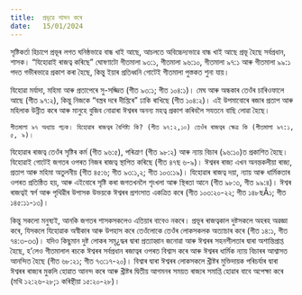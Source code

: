 ```yaml
---
title:  প্ৰভূৱে শাসন কৰে
date:   15/01/2024
---
```


সৃষ্টিকৰ্তা হিচাপে প্ৰভূৰ লগত ঘনিষ্ঠভাৱে বান্ধ খাই আছে, আচলতে অবিচ্চেদ্যভাৱে বান্ধ খাই আছে প্ৰভূ হৈছে সৰ্বপ্ৰধান, শাসক। “যিহোৱাই ৰাজত্ব কৰিছে” ঘোষণাটো গীতমালা ৯৩:১, গীতমালা ৯৬:১০, গীতমালা ৯৭:১ আৰু গীতমালা ৯৯:১ পদত গভীৰভাৱে প্ৰকাশ কৰা হৈছে, কিন্তু ইয়াৰ প্ৰতিধ্বনি গোটেই গীতমালা পুস্তকত শুনা যায়।

যিহোৱা মৰ্যাদা, মহিমা আৰু প্ৰতাপেৰে সু-সজ্জিত (গীত ৯৩:১; গীত ১০৪:১)। মেঘ আৰু অন্ধকাৰ তেওঁৰ চাৰিওফালে আছে (গীত ৯৭:২), কিন্তু নিজকে “বস্ত্ৰৰ দৰে দীপ্তিৰে” ঢাকি ৰাখিছে (গীত ১০৪:২)। এই উপমাবোৰে ৰজাৰ প্ৰতাপ আৰু মহিলাক উন্নীত কৰে আৰু মানুহে বুজিব নোৱাৰা ঈশ্বৰৰ অনন্য মহত্ব প্ৰকাশ কৰিবলৈ সযতনে বাছি লোৱা হৈছে।

`গীতমালা ৯৭ অধ্যায় পঢ়ক। যিহোৱাৰ ৰাজত্বৰ বৈশিষ্ট্য কি? (গীত ৯৭:২,১০) তেওঁৰ ৰাজত্বৰ ক্ষেত্ৰ কি (গীতমালা ৯৭:১, ৫, ৯)।`

যিহোৱাৰ ৰাজত্ব তেওঁৰ সৃষ্টিৰ কৰ্ম (গীত ৯৬:৫), পৰিত্ৰাণ (গীত ৯৮:২) আৰু ন্যায় বিচাৰ (৯৬:১০)ত প্ৰকাশিত হৈছে। যিহোৱাই গোটেই জগতৰ ওপৰত নিজৰ ৰাজত্ব স্থাপিত কৰিছে (গীত ৪৭ছ ৬-৯)। ঈশ্বৰৰ ৰাজ্য এখন অনন্তকলীয়া ৰাজ্য, প্ৰতাপ আৰু মহিমা অতুলনীয় (গীত ৪৫:৬; গীত ৯৩:১,২; গীত ১০৩:১৯)। যিহোৱাৰ ৰাজত্ব দয়া, ন্যায় আৰু ধাৰ্মিকতাৰ ওপৰত প্ৰতিষ্ঠিত হয়, আৰু এইবোৰে সৃষ্টি কৰা জগতখনলৈ শৃংখলা আৰু স্থিৰতা আনে (গীত ৯৮:৩, গীত ৯৯:৪)। ঈশ্বৰ ৰাজত্বই স্বৰ্গ আৰু পৃথিৱীৰ উপাসক উভয়কে ঈশ্বৰৰ প্ৰশংসাত একত্ৰিত কৰে (গীত ১০৩:২০-২২; গীত ১৪৮ছÃ১; গীত ১৪৫:১১-১৩)।

কিন্তু সকলো মনুষ্যই, আনকি জগতৰ শাসকসকলেও এতিয়াৰ বাবেও নকৰে। প্ৰভূৰ ৰাজত্বকাল দুষ্টসকলে অহৰহ অৱজ্ঞা কৰে, যিসকলে যিহোৱাক অস্বীকাৰ আৰু উপহাস কৰে তেওঁলোকে তেওঁৰ লোকসকলক অত্যাচাৰ কৰে (গীত ১৪:১, গীত ৭৪:৩-৩৩)। যদিও কিছুমান দুষ্ট লোকৰ সমৃ¿দ্ধৰ দ্বাৰা প্ৰত্যাহ্বান জনোৱা আৰু ঈশ্বৰৰ সহনশীলতাৰ দ্বাৰা অশান্তিপ্ৰাপ্ত হৈছে, হ’লেও গীতমালাল ৰচকে ঈশ্বৰৰ সৰ্বপ্ৰধান ৰজাত্বৰ ওপৰত বিশ্বাস কৰে আৰু ঈশ্বৰৰ ধাৰ্মিক ন্যায় বিচাৰৰ আশ্বাসত আনন্দিত হৈছে (গীত ৬৮:২১; গীত ৭৩:১৭-২০)। বিশ্বাৰ দ্বাৰা ঈশ্বৰৰ লোকসকলে খ্ৰীষ্টৰ মুক্তিদায়ক পৰিচৰ্যাৰ দ্বাৰা ঈশ্বৰৰ ৰাজ্যৰ মুকলি হোৱাত আনন্দ কৰে আৰু খ্ৰীষ্টৰ দ্বিতীয় আগমনৰ সময়ত ৰাজ্যৰ সমাপ্তি হোৱাৰ বাবে অপেক্ষা কৰে (মথি ১২:২৬-২৮;১ কৰিন্থীয়া ১৫:২০-২৮)।